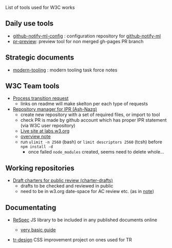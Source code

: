 List of tools used for W3C works

## Daily use tools

* [github-notify-ml-config](https://github.com/w3c/github-notify-ml-config) : configuration repository for [github-notify-ml](https://github.com/dontcallmedom/github-notify-ml/)
* [pr-preview](https://github.com/tobie/pr-preview): preview tool for non merged gh-pages PR branch

## Strategic documents

* [modern-tooling](https://github.com/w3c/modern-tooling) : modern tooling task force notes

## W3C Team tools

* [Process transition request](https://github.com/w3c/transitions/)
  * links on readme will make skelton per each type of requests
* [Repository manager for IPR (Ash-Nazg)](https://github.com/w3c/ash-nazg/)
  * create new repository with a set of required files, or import to tool
  * check PR is made by github account which has proper IPR statement (via W3C user repository)
  * [Live site at labs.w3.org](https://labs.w3.org/hatchery/repo-manager/)
  * [overview note](https://w3c.github.io/repo-management.html)
  * run `ulimit -n 2560` (bash) or `limit descriptors 2560` (tcsh) before `npm install -d`
    * once failed `node_modules` created, seems need to delete whole...

## Working repositories

* [Draft charters for public review (charter-drafts)](https://github.com/w3c/charter-drafts)
  * drafts to be checked and reviewed in public
  * need to be in w3.org date-space for AC review etc. (as in [note](https://github.com/w3c/charter-drafts#notes-for-w3c-team))

## Documentating

* [ReSpec](https://github.com/w3c/respec) JS library to be included in any published documents online
  * [very basic guide](https://github.com/w3c/respec/wiki/ReSpec-Editor's-Guide)

* [tr-design](https://github.com/w3c/tr-design) CSS improvement project on ones used for TR

